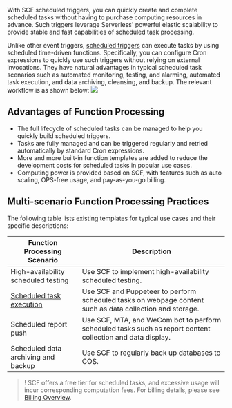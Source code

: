 

With SCF scheduled triggers, you can quickly create and complete scheduled tasks without having to purchase computing resources in advance. Such triggers leverage Serverless' powerful elastic scalability to provide stable and fast capabilities of scheduled task processing.

Unlike other event triggers, [scheduled triggers](https://intl.cloud.tencent.com/document/product/583/9708) can execute tasks by using scheduled time-driven functions. Specifically, you can configure Cron expressions to quickly use such triggers without relying on external invocations. They have natural advantages in typical scheduled task scenarios such as automated monitoring, testing, and alarming, automated task execution, and data archiving, cleansing, and backup. The relevant workflow is as shown below:
![](https://main.qcloudimg.com/raw/c439a44713bdcd19eb67eb9e58e49402.png)

## Advantages of Function Processing

- The full lifecycle of scheduled tasks can be managed to help you quickly build scheduled triggers.
- Tasks are fully managed and can be triggered regularly and retried automatically by standard Cron expressions.
- More and more built-in function templates are added to reduce the development costs for scheduled tasks in popular use cases.
- Computing power is provided based on SCF, with features such as auto scaling, OPS-free usage, and pay-as-you-go billing.

## Multi-scenario Function Processing Practices

The following table lists existing templates for typical use cases and their specific descriptions:


| Function Processing Scenario | Description |
| ------------------------------------------------------------ | --------------------------------------- |
| High-availability scheduled testing | Use SCF to implement high-availability scheduled testing. |
| [Scheduled task execution](https://intl.cloud.tencent.com/document/product/583/39015) | Use SCF and Puppeteer to perform scheduled tasks on webpage content such as data collection and storage. |
| Scheduled report push | Use SCF, MTA, and WeCom bot to perform scheduled tasks such as report content collection and data display. |
| Scheduled data archiving and backup | Use SCF to regularly back up databases to COS. |


>! SCF offers a free tier for scheduled tasks, and excessive usage will incur corresponding computation fees. For billing details, please see [Billing Overview](https://intl.cloud.tencent.com/document/product/583/17299).
